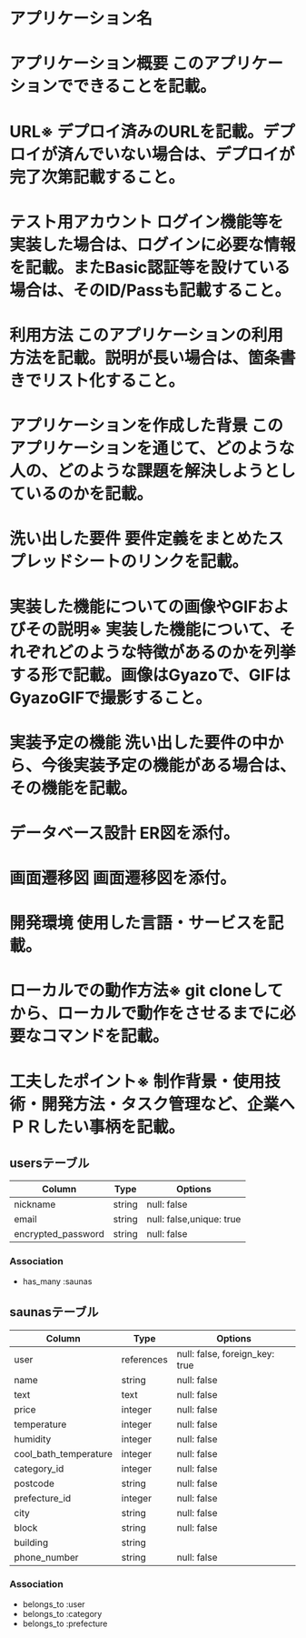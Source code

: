 # アプリケーション名	

# アプリケーション概要	このアプリケーションでできることを記載。
# URL※	デプロイ済みのURLを記載。デプロイが済んでいない場合は、デプロイが完了次第記載すること。
# テスト用アカウント	ログイン機能等を実装した場合は、ログインに必要な情報を記載。またBasic認証等を設けている場合は、そのID/Passも記載すること。
# 利用方法	このアプリケーションの利用方法を記載。説明が長い場合は、箇条書きでリスト化すること。
# アプリケーションを作成した背景	このアプリケーションを通じて、どのような人の、どのような課題を解決しようとしているのかを記載。
# 洗い出した要件	要件定義をまとめたスプレッドシートのリンクを記載。
# 実装した機能についての画像やGIFおよびその説明※	実装した機能について、それぞれどのような特徴があるのかを列挙する形で記載。画像はGyazoで、GIFはGyazoGIFで撮影すること。
# 実装予定の機能	洗い出した要件の中から、今後実装予定の機能がある場合は、その機能を記載。
# データベース設計	ER図を添付。
# 画面遷移図	画面遷移図を添付。
# 開発環境	使用した言語・サービスを記載。
# ローカルでの動作方法※	git cloneしてから、ローカルで動作をさせるまでに必要なコマンドを記載。
# 工夫したポイント※	制作背景・使用技術・開発方法・タスク管理など、企業へＰＲしたい事柄を記載。

## usersテーブル
| Column              | Type       | Options                       |
| ------------------- | ---------- | ----------------------------- |
| nickname            | string     | null: false                   |
| email               | string     | null: false,unique: true      |
| encrypted_password  | string     | null: false                   |
### Association
- has_many :saunas

## saunasテーブル
| Column                | Type        | Options                         |
| --------------------- | ----------- | ------------------------------- |
| user                  | references  | null: false, foreign_key: true  |
| name                  | string      | null: false                     |
| text                  | text        | null: false                     |
| price                 | integer     | null: false                     |
| temperature           | integer     | null: false                     |
| humidity              | integer     | null: false                     |
| cool_bath_temperature | integer     | null: false                     |
| category_id           | integer     | null: false                     |
| postcode              | string      | null: false                     |
| prefecture_id         | integer     | null: false                     |
| city                  | string      | null: false                     |
| block                 | string      | null: false                     |
| building              | string      |                                 |
| phone_number          | string      | null: false                     |
### Association
- belongs_to :user
- belongs_to :category
- belongs_to :prefecture
